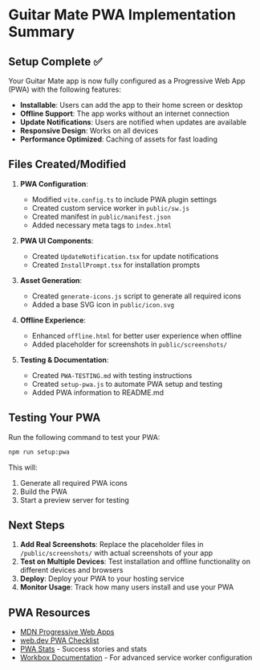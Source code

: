 # Guitar Mate PWA Implementation Summary

## Setup Complete ✅

Your Guitar Mate app is now fully configured as a Progressive Web App (PWA) with the following features:

- **Installable**: Users can add the app to their home screen or desktop
- **Offline Support**: The app works without an internet connection
- **Update Notifications**: Users are notified when updates are available
- **Responsive Design**: Works on all devices
- **Performance Optimized**: Caching of assets for fast loading

## Files Created/Modified

1. **PWA Configuration**:
   - Modified `vite.config.ts` to include PWA plugin settings
   - Created custom service worker in `public/sw.js`
   - Created manifest in `public/manifest.json`
   - Added necessary meta tags to `index.html`

2. **PWA UI Components**:
   - Created `UpdateNotification.tsx` for update notifications
   - Created `InstallPrompt.tsx` for installation prompts

3. **Asset Generation**:
   - Created `generate-icons.js` script to generate all required icons
   - Added a base SVG icon in `public/icon.svg`

4. **Offline Experience**:
   - Enhanced `offline.html` for better user experience when offline
   - Added placeholder for screenshots in `public/screenshots/`

5. **Testing & Documentation**:
   - Created `PWA-TESTING.md` with testing instructions
   - Created `setup-pwa.js` to automate PWA setup and testing
   - Added PWA information to README.md

## Testing Your PWA

Run the following command to test your PWA:

```bash
npm run setup:pwa
```

This will:
1. Generate all required PWA icons
2. Build the PWA
3. Start a preview server for testing

## Next Steps

1. **Add Real Screenshots**: Replace the placeholder files in `/public/screenshots/` with actual screenshots of your app
2. **Test on Multiple Devices**: Test installation and offline functionality on different devices and browsers
3. **Deploy**: Deploy your PWA to your hosting service
4. **Monitor Usage**: Track how many users install and use your PWA

## PWA Resources

- [MDN Progressive Web Apps](https://developer.mozilla.org/en-US/docs/Web/Progressive_web_apps)
- [web.dev PWA Checklist](https://web.dev/learn/pwa/checklist/)
- [PWA Stats](https://www.pwastats.com/) - Success stories and stats
- [Workbox Documentation](https://developer.chrome.com/docs/workbox/) - For advanced service worker configuration
